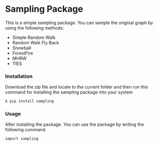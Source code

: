 # Sampling Package

This is a simple sampling package. You can sample the original graph by using the following methods:
  - Simple Random Walk
  - Random Walk Fly Back
  - Snowball 
  - ForestFire
  - MHRW
  - TIES
 
### Installation
Download the zip file and locate to the current folder and then run this command for installing the sampling package into your system
```sh
$ pip install sampling
```

### Usage

After installing the package. You can use the package by writing the following command.

```sh
import sampling 
```
